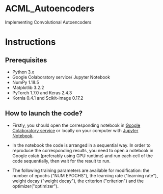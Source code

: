 # ACML_Autoencoders
Implementing Convolutional Autoencoders

# Instructions

## Prerequisites

- Python 3.x
- Google Colaboratory service/ Jupyter Notebook
- NumPy 1.18.5
- Matplotlib 3.2.2
- PyTorch 1.7.0 and Keras 2.4.3
- Kornia 0.4.1 and Scikit-image 0.17.2


## How to launch the code?

- Firstly, you should open the corresponding notebook in [Google Colaboratory service](https://colab.research.google.com/) or locally on your computer with [Jupyter Notebook](https://jupyter.org/install.html).

- In the notebook the code is arranged in a sequential way. In order to reproduce the corresponding results, you need to open a notebook in Google colab (preferably using GPU runtime) and run each cell of the code sequentially, then wait for the result to run.

- The following training parameters are available for modification: the number of epochs ("NUM EPOCHS"), the learning rate ("learning rate"), weight decay ("weight decay"), the criterion ("criterion") and the optimizer("optimizer").


